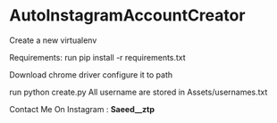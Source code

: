 # AutoInstagramAccountCreator
Create a new virtualenv

Requirements:
run pip install -r requirements.txt

Download chrome driver
configure it to path

run python create.py
All username are stored in Assets/usernames.txt

Contact Me On Instagram : **Saeed__ztp**
